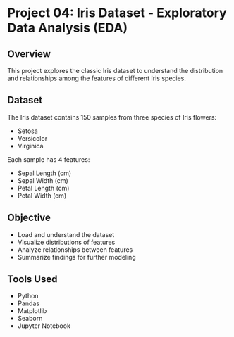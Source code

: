 # Project 04: Iris Dataset - Exploratory Data Analysis (EDA)

## Overview
This project explores the classic Iris dataset to understand the distribution and relationships among the features of different Iris species.

## Dataset
The Iris dataset contains 150 samples from three species of Iris flowers:
- Setosa
- Versicolor
- Virginica

Each sample has 4 features:
- Sepal Length (cm)
- Sepal Width (cm)
- Petal Length (cm)
- Petal Width (cm)

## Objective
- Load and understand the dataset
- Visualize distributions of features
- Analyze relationships between features
- Summarize findings for further modeling

## Tools Used
- Python
- Pandas
- Matplotlib
- Seaborn
- Jupyter Notebook
